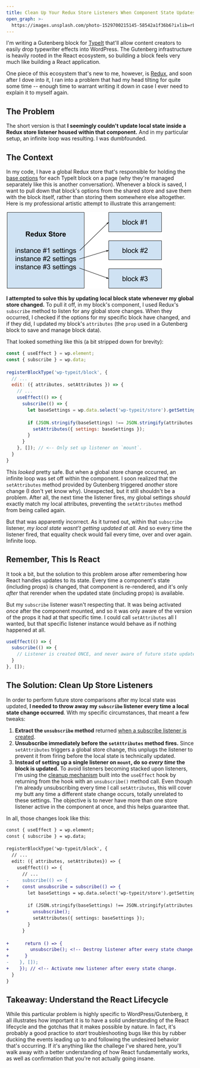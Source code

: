 ```yaml
---
title: Clean Up Your Redux Store Listeners When Component State Updates
open_graph: >-
  https://images.unsplash.com/photo-1529700215145-58542a1f36b6?ixlib=rb-1.2.1&ixid=eyJhcHBfaWQiOjEyMDd9&auto=format&fit=crop&w=1200&q=100
---
```


I'm writing a Gutenberg block for [TypeIt](https://typeitjs.com) that'll allow content creators to easily drop typewriter effects into WordPress. The Gutenberg infrastructure is heavily rooted in the React ecosystem, so building a block feels very much like building a React application. 

One piece of this ecosystem that's new to me, however, is [Redux](https://redux.js.org/), and soon after I dove into it, I ran into a problem that had my head tilting for quite some time -- enough time to warrant writing it down in case I ever need to explain it to myself again.

## The Problem

The short version is that **I seemingly couldn't update local state inside a Redux store listener housed within that component.** And in my particular setup, an infinite loop was resulting. I was dumbfounded.

## The Context

In my code, I have a global Redux store that's responsible for holding the [base options](https://typeitjs.com/docs#options) for each TypeIt block on a page (why they're managed separately like this is another conversation). Whenever a block is saved, I want to pull down that block's options from the shared store and save them with the block itself, rather than storing them somewhere else altogether. Here is my professional artistic attempt to illustrate this arrangement:

![""](./diagram.png)

**I attempted to solve this by updating local block state whenever my global store changed.** To pull it off, in my block's component, I used Redux's `subscribe` method to listen for any global store changes. When they occurred, I checked if the options for my specific block have changed, and if they did, I updated my block's `attributes` (the `prop` used in a Gutenberg block to save and manage block data).

That looked something like this (a bit stripped down for brevity): 

```javascript
const { useEffect } = wp.element;
const { subscribe } = wp.data;

registerBlockType('wp-typeit/block', {
  // ...
  edit: ({ attributes, setAttributes }) => {
    // ... 
    useEffect(() => {
      subscribe(() => {
        let baseSettings = wp.data.select('wp-typeit/store').getSettings()[instanceId]

        if (JSON.stringify(baseSettings) !== JSON.stringify(attributes.settings)) {
          setAttributes({ settings: baseSettings });
        }
      }
    }, []); // <-- Only set up listener on `mount`.
  }
}
```

This _looked_ pretty safe. But when a global store change occurred, an infinite loop was set off within the component. I soon realized that the `setAttributes` method provided by Gutenberg triggered _another_ store change (I don't yet know why). Unexpected, but it still shouldn't be a problem. After all, the next time the listener fires, my global settings _should_ exactly match my local attributes, preventing the `setAttributes` method from being called again. 

But that was apparently incorrect. As it turned out, within that `subscribe` listener, _my local state wasnt't getting updated at all._ And so every time the listener fired, that equality check would fail every time, over and over again. Infinite loop.

## Remember, This Is React

It took a bit, but the solution to this problem arose after remembering how React handles updates to its state. Every time a component's state (including props) is changed, that component is re-rendered, and it's only _after_ that rerender when the updated state (including props) is available. 

But my `subscribe` listener wasn't respecting that. It was being activated _once_ after the component mounted, and so it was only aware of the version of the props it had at that specific time. I could call `setAttributes` all I wanted, but that specific listener instance would behave as if nothing happened at all.


```javascript
useEffect(() => {
  subscribe(() => {
    // Listener is created ONCE, and never aware of future state updates.
  }
}, []);
```

## The Solution: Clean Up Store Listeners

In order to perform future store comparisons after my local state was updated, **I needed to throw away my `subscribe` listener every time a local state change occurred**. With my specific circumstances, that meant a few tweaks: 

1. **Extract the `unsubscribe` method** returned [when a subscribe listener is created](https://redux.js.org/api/store#subscribelistener). 
2. **Unsubscribe immediately before the `setAttributes` method fires.** Since `setAttributes` triggers a global store change, this unplugs the listener to prevent it from firing before the local state is technically updated. 
1. **Instead of setting up a single listener on `mount`, do so _every time_ the block is updated.** To avoid listeners becoming stacked upon listeners, I'm using the [cleanup mechanism](https://reactjs.org/docs/hooks-effect.html#example-using-hooks-1) built into the `useEffect` hook by returning from the hook with an `unsubscribe()` method call. Even though I'm already unsubscribing every time I call `setAttributes`, this will cover my butt any time a different state change occurs, totally unrelated to these settings. The objective is to never have more than one store listener active in the component at once, and this helps guarantee that. 

In all, those changes look like this: 

```diff
const { useEffect } = wp.element;
const { subscribe } = wp.data;

registerBlockType('wp-typeit/block', {
  // ...
  edit: ({ attributes, setAttributes}) => {
    useEffect(() => {
      // ...
-     subscribe(() => {
+     const unsubscribe = subscribe(() => {
        let baseSettings = wp.data.select('wp-typeit/store').getSettings()[instanceId]

        if (JSON.stringify(baseSettings) !== JSON.stringify(attributes.settings)) {
+         unsubscribe();
          setAttributes({ settings: baseSettings });
        }
      }

+      return () => {
+        unsubscribe(); <!-- Destroy listener after every state change.
+      }
-    }, []);
+    }); // <!-- Activate new listener after every state change.
  }
}
```

## Takeaway: Understand the React Lifecycle

While this particular problem is highly specific to WordPress/Gutenberg, it all illustrates how important it is to have a solid understanding of the React lifecycle and the gotchas that it makes possible by nature. In fact, it's probably a good practice to _start_ troubleshooting bugs like this by rubber ducking the events leading up to and following the undesired behavior that's occurring. If it's anything like the challege I've shared here, you'll walk away with a better understanding of how React fundamentally works, as well as confirmation that you're not actually going insane.
